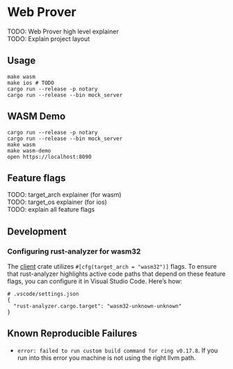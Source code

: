 # Web Prover

TODO: Web Prover high level explainer  
TODO: Explain project layout  

## Usage

```
make wasm
make ios # TODO
cargo run --release -p notary
cargo run --release --bin mock_server
```

## WASM Demo

```
cargo run --release -p notary
cargo run --release --bin mock_server
make wasm
make wasm-demo
open https://localhost:8090
```

## Feature flags

TODO: target_arch explainer (for wasm)  
TODO: target_os explainer (for ios)  
TODO: explain all feature flags  


## Development

### Configuring rust-analyzer for wasm32

The [client](./client/) crate utilizes `#[cfg(target_arch = "wasm32")]` flags. To ensure that rust-analyzer highlights active code paths that depend on these feature flags, you can configure it in Visual Studio Code. Here’s how:

```
# .vscode/settings.json
{
  "rust-analyzer.cargo.target": "wasm32-unknown-unknown"
}
```

## Known Reproducible Failures

- `error: failed to run custom build command for ring v0.17.8`. If you run into this error you machine is not using the right llvm path.
